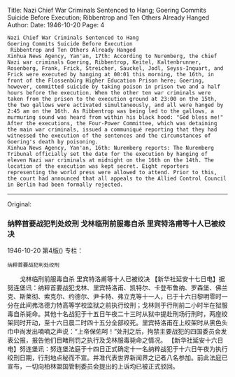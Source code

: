 Title: Nazi Chief War Criminals Sentenced to Hang; Goering Commits Suicide Before Execution; Ribbentrop and Ten Others Already Hanged
Author:
Date: 1946-10-20
Page: 4

    Nazi Chief War Criminals Sentenced to Hang
    Goering Commits Suicide Before Execution
     Ribbentrop and Ten Others Already Hanged
    Xinhua News Agency, Yan'an, 17th: According to Nuremberg, the chief Nazi war criminals Goering, Ribbentrop, Keitel, Kaltenbrunner, Rosenberg, Frank, Frick, Streicher, Sauckel, Jodl, Seyss-Inquart, and Frick were executed by hanging at 00:01 this morning, the 16th, in front of the Flossenbürg Higher Education Prison here; Goering, however, committed suicide by taking poison in prison two and a half hours before the execution. When the other ten war criminals were taken from the prison to the execution ground at 23:00 on the 15th, the two gallows were activated simultaneously, and all were hanged by 2:45 am on the 16th. As Ribbentrop was being led to the gallows, a murmuring sound was heard from within his black hood: "God bless me!" After the executions, the Four-Power Committee, which was detaining the main war criminals, issued a communiqué reporting that they had witnessed the execution of the sentences and the circumstances of Goering's death by poisoning.
    Xinhua News Agency, Yan'an, 16th: Nuremberg reports: The Nuremberg Tribunal officially set the date for the execution by hanging of eleven Nazi war criminals at midnight on the 16th on the 14th. The location of the execution was kept secret. Eight reporters representing the world press were allowed to attend. Prior to this, the court had announced that all appeals to the Allied Control Council in Berlin had been formally rejected.



<hr /> 

Original: 


### 纳粹首要战犯判处绞刑  戈林临刑前服毒自杀  里宾特洛甫等十人已被绞决

1946-10-20
第4版()
专栏：

    纳粹首要战犯判处绞刑
　　戈林临刑前服毒自杀
     里宾特洛甫等十人已被绞决
    【新华社延安十七日电】据努连堡讯：纳粹首要战犯戈林、里宾特洛甫、凯特尔、卡登布鲁纳、罗森堡、佛兰克、斯莱彻、索克尔、约德尔、尹卡特、弗立克等十一人，已于十六日黎明零时一分在此间弗洛德力特高等学校监狱之前执行绞刑；戈林则于行刑前二小时半在狱服毒自杀毙命。其他十名战犯于十五日午夜二十三时从狱中提赴刑场行刑时，两座绞架同时开动，至十六日晨二时四十五分全部绞死。里宾特洛甫在上绞架时从黑色头巾中尚发出喃喃之声说：“上帝保佑呵！”处刑之后，拘禁主要战犯的四国委员会发表公报，报告他们目睹刑罚之执行及戈林服毒毙命之情况。
    【新华社延安十六日电】努连堡讯：努连堡法庭于十四日正式确定十一名纳粹战犯于十六日午夜为执行绞刑日期，行刑地点秘而不宣。并准代表世界新闻界之记者八名参加。前此法庭已宣布，一切向柏林盟国管制委员会提出的上诉均已被正式驳回。
